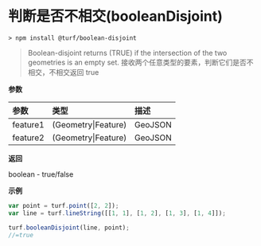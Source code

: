 # 判断是否不相交(booleanDisjoint)

```
> npm install @turf/boolean-disjoint
```

> Boolean-disjoint returns (TRUE) if the intersection of the two geometries is an empty set.
> 接收两个任意类型的要素，判断它们是否不相交，不相交返回 true

**参数**

| 参数     | 类型                | 描述    |
| :------- | :------------------ | :------ |
| feature1 | (Geometry\|Feature) | GeoJSON |
| feature2 | (Geometry\|Feature) | GeoJSON |

**返回**

boolean - true/false

**示例**

```js
var point = turf.point([2, 2]);
var line = turf.lineString([[1, 1], [1, 2], [1, 3], [1, 4]]);

turf.booleanDisjoint(line, point);
//=true
```